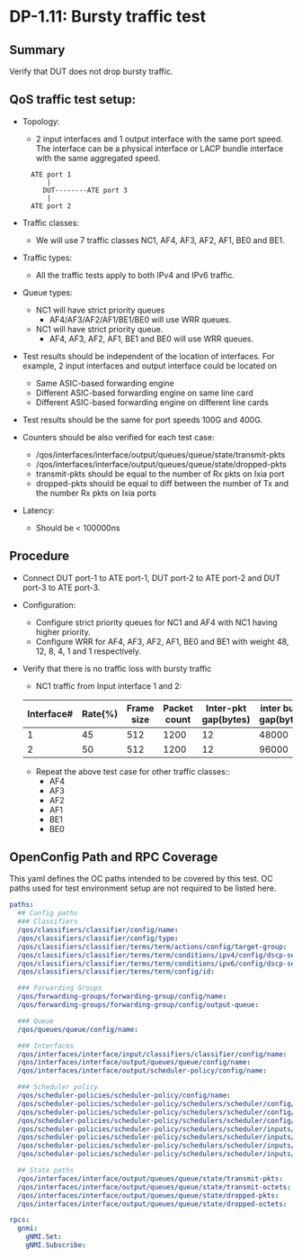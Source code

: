 # DP-1.11: Bursty traffic test

## Summary

Verify that DUT does not drop bursty traffic.

## QoS traffic test setup:

*   Topology:

    *   2 input interfaces and 1 output interface with the same port speed. The
        interface can be a physical interface or LACP bundle interface with the
        same aggregated speed.

    ```
      ATE port 1
          |
         DUT--------ATE port 3
          |
      ATE port 2
    ```

*   Traffic classes:

    *   We will use 7 traffic classes NC1, AF4, AF3, AF2, AF1, BE0 and BE1.

*   Traffic types:

    *   All the traffic tests apply to both IPv4 and IPv6 traffic.

*   Queue types:

    *   NC1 will have strict priority queues
        *   AF4/AF3/AF2/AF1/BE1/BE0 will use WRR queues.
    *   NC1 will have strict priority queue.
        *   AF4, AF3, AF2, AF1, BE1 and BE0 will use WRR queues.

*   Test results should be independent of the location of interfaces. For
    example, 2 input interfaces and output interface could be located on

    *   Same ASIC-based forwarding engine
    *   Different ASIC-based forwarding engine on same line card
    *   Different ASIC-based forwarding engine on different line cards

*   Test results should be the same for port speeds 100G and 400G.

*   Counters should be also verified for each test case:

    *   /qos/interfaces/interface/output/queues/queue/state/transmit-pkts
    *   /qos/interfaces/interface/output/queues/queue/state/dropped-pkts
    *   transmit-pkts should be equal to the number of Rx pkts on Ixia port
    *   dropped-pkts should be equal to diff between the number of Tx and the
        number Rx pkts on Ixia ports

*   Latency:

    *   Should be < 100000ns

## Procedure

*   Connect DUT port-1 to ATE port-1, DUT port-2 to ATE port-2 and DUT port-3 to
    ATE port-3.

*   Configuration:

    *   Configure strict priority queues for NC1 and AF4 with NC1 having higher
        priority.
    *   Configure WRR for AF4, AF3, AF2, AF1, BE0 and BE1 with weight 48, 12, 8,
        4, 1 and 1 respectively.

*   Verify that there is no traffic loss with bursty traffic

    *   NC1 traffic from Input interface 1 and 2:

    Interface# | Rate(%) | Frame size | Packet count | Inter-pkt gap(bytes) | inter burst gap(bytes) | Output(%)
    ---------- | ------- | ---------- | ------------ | -------------------- | ---------------------- | ---------
    1          | 45      | 512        | 1200         | 12                   | 48000                  | 100
    2          | 50      | 512        | 1200         | 12                   | 96000                  | 100

    *   Repeat the above test case for other traffic classes::
        *   AF4
        *   AF3
        *   AF2
        *   AF1
        *   BE1
        *   BE0

## OpenConfig Path and RPC Coverage

This yaml defines the OC paths intended to be covered by this test.  OC paths
used for test environment setup are not required to be listed here.

```yaml
paths:
  ## Config paths
  ### Classifiers
  /qos/classifiers/classifier/config/name:
  /qos/classifiers/classifier/config/type:
  /qos/classifiers/classifier/terms/term/actions/config/target-group:
  /qos/classifiers/classifier/terms/term/conditions/ipv4/config/dscp-set:
  /qos/classifiers/classifier/terms/term/conditions/ipv6/config/dscp-set:
  /qos/classifiers/classifier/terms/term/config/id:

  ### Forwarding Groups
  /qos/forwarding-groups/forwarding-group/config/name:
  /qos/forwarding-groups/forwarding-group/config/output-queue:

  ### Queue
  /qos/queues/queue/config/name:

  ### Interfaces
  /qos/interfaces/interface/input/classifiers/classifier/config/name:
  /qos/interfaces/interface/output/queues/queue/config/name:
  /qos/interfaces/interface/output/scheduler-policy/config/name:

  ### Scheduler policy
  /qos/scheduler-policies/scheduler-policy/config/name:
  /qos/scheduler-policies/scheduler-policy/schedulers/scheduler/config/priority:
  /qos/scheduler-policies/scheduler-policy/schedulers/scheduler/config/sequence:
  /qos/scheduler-policies/scheduler-policy/schedulers/scheduler/config/type:
  /qos/scheduler-policies/scheduler-policy/schedulers/scheduler/inputs/input/config/id:
  /qos/scheduler-policies/scheduler-policy/schedulers/scheduler/inputs/input/config/input-type:
  /qos/scheduler-policies/scheduler-policy/schedulers/scheduler/inputs/input/config/queue:
  /qos/scheduler-policies/scheduler-policy/schedulers/scheduler/inputs/input/config/weight:

  ## State paths
  /qos/interfaces/interface/output/queues/queue/state/transmit-pkts:
  /qos/interfaces/interface/output/queues/queue/state/transmit-octets:
  /qos/interfaces/interface/output/queues/queue/state/dropped-pkts:
  /qos/interfaces/interface/output/queues/queue/state/dropped-octets:

rpcs:
  gnmi:
    gNMI.Set:
    gNMI.Subscribe:
```
